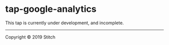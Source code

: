 # tap-google-analytics

This tap is currently under development, and incomplete.

---

Copyright &copy; 2019 Stitch
